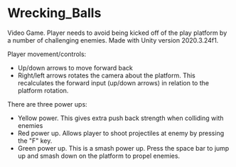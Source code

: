 # Wrecking_Balls
 Video Game. Player needs to avoid being kicked off of the play platform by a number of challenging enemies. Made with Unity version 2020.3.24f1.

 Player movement/controls:
 - Up/down arrows to move forward back
 - Right/left arrows rotates the camera about the platform. This recalculates the forward input (up/down arrows) in relation to the platform rotation.

There are three power ups:
- Yellow power. This gives extra push back strength when colliding with enemies
- Red power up. Allows player to shoot projectiles at enemy by pressing the "F" key.
- Green power up. This is a smash power up. Press the space bar to jump up and smash down on the platform to propel enemies. 
